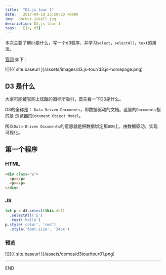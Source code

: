 ```yaml
---
title:  "D3.js tour 1"
date:   2017-04-19 23:59:03 +0000
img:  docker-jekyll.jpg
description: D3.js tour 1
tags:   [js, d3]
---
```

本次主要了解`D3`是什么，写一个d3程序，并学习`select`，`selectAll`，`text`的用法。

[官网](https://d3js.org/) 如下：

![]({{ site.baseurl }}/assets/images/d3.js-tour/d3.js-homepage.png)

## D3 是什么

大家可能被官网上炫酷的图标所吸引，首先看一下D3是什么。

D3的全称是： `Data-Driven Documents`，即数据驱动的文档。这里的`Documents`指的是
浏览器的`Document Object Model`。

所以`Data-Driven Documents`的意思就是把数据绑定那`DOM`上，由数据驱动，实现可视化。

## 第一个程序

### HTML
```html
<div class="w">
  <p></p>
  <p></p>
</div>
```

### JS
```js
let p = d3.select(this.$el)
  .selectAll('p')
  .text('hello')
p.style('color', 'red')
  .style('font-size', '24px')

```

### 预览

![]({{ site.baseurl }}/assets/demos/d3tour/tour01.png)


---
END